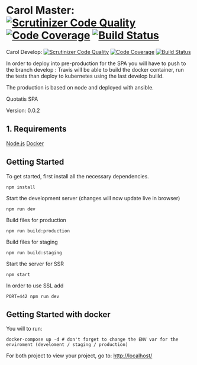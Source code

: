 # Carol Master: [![Scrutinizer Code Quality](https://scrutinizer-ci.com/g/Quotatis/carol/badges/quality-score.png?b=master&s=222575eb53a871d4c978a53173ea8ea59d97fc38)](https://scrutinizer-ci.com/g/Quotatis/carol/?branch=master) [![Code Coverage](https://scrutinizer-ci.com/g/Quotatis/carol/badges/coverage.png?b=master&s=2566a0a0516e5557828471b90a9d9d0fc82b109e)](https://scrutinizer-ci.com/g/Quotatis/carol/?branch=master) [![Build Status](https://travis-ci.com/Quotatis/carol.svg?token=n1DpETbfhCpoPtcwMaSP&branch=master)](https://travis-ci.com/Quotatis/carol/)
Carol Develop: [![Scrutinizer Code Quality](https://scrutinizer-ci.com/g/Quotatis/carol/badges/quality-score.png?b=develop&s=222575eb53a871d4c978a53173ea8ea59d97fc38)](https://scrutinizer-ci.com/g/Quotatis/carol/?branch=develop) [![Code Coverage](https://scrutinizer-ci.com/g/Quotatis/carol/badges/coverage.png?b=develop&s=2566a0a0516e5557828471b90a9d9d0fc82b109e)](https://scrutinizer-ci.com/g/Quotatis/carol/?branch=develop) [![Build Status](https://travis-ci.com/Quotatis/carol.svg?token=n1DpETbfhCpoPtcwMaSP&branch=develop)](https://travis-ci.com/Quotatis/carol/)


In order to deploy into pre-production for the SPA you will have to push to the branch develop :
Travis will be able to build the docker container, run the tests than deploy to kubernetes using the last develop buiild.

The production is based on node and deployed with ansible.

Quotatis SPA

Version: 0.0.2

## 1. Requirements
[Node.js](https://nodejs.org/)
[Docker](https://docker.io)

## Getting Started

To get started, first install all the necessary dependencies.
```
npm install
```

Start the development server (changes will now update live in browser)
```
npm run dev
```

Build files for production
```
npm run build:production
```

Build files for staging
```
npm run build:staging
```

Start the server for SSR
```
npm start
```

In order to use SSL add
```
PORT=442 npm run dev
```


## Getting Started with docker

You will to run:
```
docker-compose up -d # don't forget to change the ENV var for the enviroment (develoment / staging / production)
```

For both project to view your project, go to: [http://localhost/](http://localhost/)

